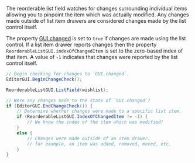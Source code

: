 ﻿The reorderable list field watches for changes surrounding individual items allowing you
to pinpoint the item which was actually modified. Any changes made outside of list item
drawers are considered changes made by the list control itself.
        
The property [GUI.changed] is set to `true` if changes are made using the list control. If
a list item drawer reports changes then the property `ReorderableListGUI.indexOfChangedItem`
is set to the zero-based index of that item. A value of `-1` indicates that changes were
reported by the list control itself.

```csharp
// Begin checking for changes to `GUI.changed`.
EditorGUI.BeginChangeCheck();

ReorderableListGUI.ListField(wishlist);

// Were any changes made to the state of `GUI.changed`?
if (EditorGUI.EndChangeCheck()) {
    // Determine whether changes were made to a specific list item.
    if (ReorderableListGUI.IndexOfChangedItem != -1) {
        // We know the index of the item which was modified!
    }
    else {
        // Changes were made outside of an item drawer.
        // for example, an item was added, removed, moved, etc.
    }
}
```



[GUI.changed]: http://docs.unity3d.com/Documentation/ScriptReference/GUI-changed.html
